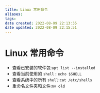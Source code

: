 ```yaml
---
title: Linux 常用命令
aliases: 
tags: 
date created: 2022-08-09 22:13:35
date updated: 2022-08-09 22:15:51
---
```


# Linux 常用命令

- 查看已安装的软件包:`apt list --installed`
- 查看当前使用的 `shell` : `echo $SHELL`
- 查看系统中的所有 `shell`:`cat /etc/shells`
- 重命名文件夹和文件:`mv old`